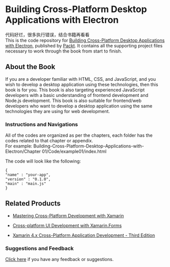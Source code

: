 #  Building Cross-Platform Desktop Applications with Electron
代码好烂，很多执行错误，结合书籍再看看<br>
This is the code repository for [Building Cross-Platform Desktop Applications with Electron](https://www.packtpub.com/application-development/building-cross-platform-desktop-applications-electron?utm_source=github&utm_medium=repository&utm_campaign=9781786464125), published by [Packt](https://www.packtpub.com/). It contains all the supporting project files necessary to work through the book from start to finish.
## About the Book
If you are a developer familiar with HTML, CSS, and JavaScript, and you wish to develop a desktop application using these technologies, then this book is for you. This book is also targeting experienced JavaScript developers with a basic understanding of frontend development and Node.js development. This book is also suitable for frontend/web developers who want to develop a desktop application using the same technologies they are using for web development.
### Instructions and Navigations
All of the codes are organized as per the chapters, each folder has the codes related to that chapter or appendix.                   
For example:  Building-Cross-Platform-Desktop-Applications-with-Electron/Chapter 01/Code/example01/index.html



The code will look like the following:
```
{
"name" : "your-app",
"version" : "0.1.0",
"main" : "main.js"
}
```

## Related Products
 
  
* [Mastering Cross-Platform Development with Xamarin](https://www.packtpub.com/application-development/mastering-cross-platform-development-xamarin?utm_source=github&utm_medium=repository&utm_campaign=9781785285684)
  
  
* [Cross-platform UI Development with Xamarin.Forms](https://www.packtpub.com/application-development/cross-platform-ui-development-xamarinforms?utm_source=github&utm_medium=repository&utm_campaign=9781784391195)
  
  
* [Xamarin 4.x Cross-Platform Application Development - Third Edition](https://www.packtpub.com/application-development/xamarin-4x-cross-platform-application-development-third-edition?utm_source=github&utm_medium=repository&utm_campaign=9781786465412)
  
 

### Suggestions and Feedback
  
[Click here](https://docs.google.com/forms/d/e/1FAIpQLSe5qwunkGf6PUvzPirPDtuy1Du5Rlzew23UBp2S-P3wB-GcwQ/viewform) if you have any feedback or suggestions.
